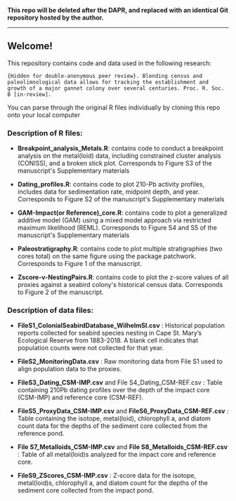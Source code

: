 **This repo will be deleted after the DAPR, and replaced with an identical Git repository hosted by the author.**

__________________


## Welcome!
This repository contains code and data used in the following research: 

`{Hidden for double-anonymous peer review}. Blending census and paleolimnological data allows for tracking the establishment and growth of a major gannet colony over several centuries. Proc. R. Soc. B [in-review].`


You can parse through the original R files individually by cloning this repo onto your local computer

### Description of R files:

- **Breakpoint_analysis_Metals.R**: contains code to conduct a breakpoint analysis on the metal(loid) data, including constrained cluster analysis (CONISS), and a broken stick plot. Corresponds to Figure S3 of the manuscript's Supplementary materials

- **Dating_profiles.R**: contains code to plot 210-Pb activity profiles, includes data for sedimentation rate, midpoint depth, and year. Corresponds to Figure S2 of the manuscript's Supplementary materials

- **GAM-Impact(or Reference)_core.R**: contains code to plot a generalized additive model (GAM) using a mixed model approach via restricted maximum likelihood (REML). Corresponds to Figure S4 and S5 of the manuscript's Supplementary materials

- **Paleostratigraphy.R**: contains code to plot multiple stratigraphies (two cores total) on the same figure using the package patchwork. Corresponds to Figure 1 of the manuscript.

- **Zscore-v-NestingPairs.R**: contains code to plot the z-score values of all proxies against a seabird colony's historical census data. Corresponds to Figure 2 of the manuscript.


### Description of data files:

* **FileS1_ColonialSeabirdDatabase_WilhelmSI.csv** : Historical population reports collected for seabird species nesting in Cape St. Mary’s Ecological Reserve from 1883-2018. A blank cell indicates that population counts were not collected for that year.

* **FileS2_MonitoringData.csv** : Raw monitoring data from File S1 used to align population data to the proxies.

* **FileS3_Dating_CSM-IMP.csv** and File S4_Dating_CSM-REF.csv : Table containing 210Pb dating profiles over the depth of the impact core (CSM-IMP) and reference core (CSM-REF).

* **FileS5_ProxyData_CSM-IMP.csv** and **FileS6_ProxyData_CSM-REF.csv** : Table containing the isotope, metal(loid), chlorophyll a, and diatom count data for the depths of the sediment core collected from the reference pond.

* **File S7_Metalloids_CSM-IMP.csv** and **File S8_Metalloids_CSM-REF.csv** : Table of all metal(loid)s analyzed for the impact core and reference core.

* **FileS9_ZScores_CSM-IMP.csv** : Z-score data for the isotope, metal(loid)s, chlorophyll a, and diatom count for the depths of the sediment core collected from the impact pond.
